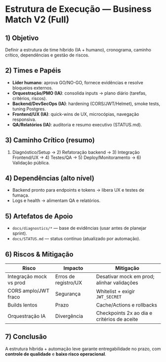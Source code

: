 # Estrutura de Execução — Business Match V2 (Full)

## 1) Objetivo
Definir a estrutura de time híbrido (IA + humano), cronograma, caminho crítico, dependências e gestão de riscos.

## 2) Times e Papéis
- **Líder humano**: aprova GO/NO-GO, fornece evidências e resolve bloqueios externos.  
- **Orquestração/PMO (IA)**: consolida inputs → plano diário (tarefas, critérios, riscos).  
- **Backend/DevSecOps (IA)**: hardening (CORS/JWT/Helmet), smoke tests, tuning Postgres.  
- **Frontend/UX (IA)**: quick-wins de UX, microcópias, navegação responsiva.  
- **QA/Relatórios (IA)**: auditoria e resumo executivo (STATUS.md).

## 3) Caminho Crítico (resumo)
1) Diagnóstico/Setup → 2) Refatoração backend → 3) Integração Frontend/UX → 4) Testes/QA → 5) Deploy/Monitoramento → 6) Validação pública.

## 4) Dependências (alto nível)
- Backend pronto para endpoints e tokens → libera UX e testes de fumaça.  
- Logs e health → alimentam QA e relatórios.

## 5) Artefatos de Apoio
- `docs/diagnostics/*` — base de evidências (usar antes de planejar sprint).  
- `docs/STATUS.md` — status contínuo (atualizado por automação).  

## 6) Riscos & Mitigação
| Risco | Impacto | Mitigação |
|---|---|---|
| Integração mock vs prod | Erros de registro/UX | Desativar mock em prod; alinhar validações |
| CORS amplo/JWT fraco | Segurança | Whitelist + exigir `JWT_SECRET` |
| Builds lentos | Prazo | Cache/Actions e rollbacks |
| Orquestração IA | Divergência | Checkpoints 2x ao dia e critérios de aceite |

## 7) Conclusão
A estrutura híbrida + automação leve garante entregabilidade no prazo, com **controle de qualidade** e **baixo risco operacional**.
